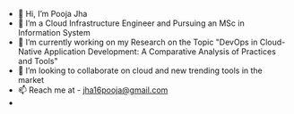 - 👋 Hi, I’m Pooja Jha
- 👀 I’m a Cloud Infrastructure Engineer and Pursuing an MSc in Information System
- 🌱 I’m currently working on my Research on the Topic "DevOps in Cloud-Native Application Development: A Comparative Analysis of Practices and Tools"
- 💞️ I’m looking to collaborate on cloud and new trending tools in the market
- 📫 Reach me at - jha16pooja@gmail.com
-

<!---
Jha16Pooja/Jha16Pooja is a ✨ special ✨ repository because its `README.md` (this file) appears on your GitHub profile.
You can click the Preview link to take a look at your changes.
--->
